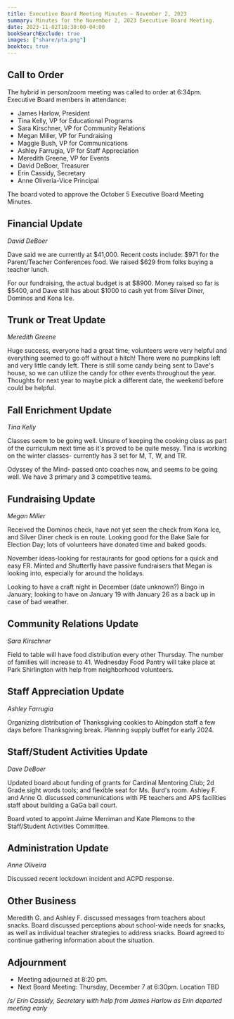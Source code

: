 ```yaml
---
title: Executive Board Meeting Minutes — November 2, 2023
summary: Minutes for the November 2, 2023 Executive Board Meeting.
date: 2023-11-02T18:30:00-04:00
bookSearchExclude: true
images: ["share/pta.png"]
booktoc: true
---
```


## Call to Order

The hybrid in person/zoom meeting was called to order at 6:34pm. Executive Board members in attendance:

- James Harlow, President
- Tina Kelly, VP for Educational Programs
- Sara Kirschner, VP for Community Relations
- Megan Miller, VP for Fundraising
- Maggie Bush, VP for Communications
- Ashley Farrugia, VP for Staff Appreciation
- Meredith Greene, VP for Events
- David DeBoer, Treasurer
- Erin Cassidy, Secretary
- Anne Oliveria-Vice Principal

The board voted to approve the October 5 Executive Board Meeting Minutes.

## Financial Update

*David DeBoer*

Dave said we are currently at $41,000. Recent costs include: $971 for the Parent/Teacher Conferences food. We raised $629 from folks buying a teacher lunch. 

For our fundraising, the actual budget is at $8900. Money raised so far is $5400, and Dave still has about $1000 to cash yet from Silver Diner, Dominos and Kona Ice. 

## Trunk or Treat Update

*Meredith Greene*

Huge success, everyone had a great time; volunteers were very helpful and everything seemed to go off without a hitch! There were no pumpkins left and very little candy left. There is still some candy being sent to Dave's house, so we can utilize the candy for other events throughout the year. Thoughts for next year to maybe pick a different date, the weekend before could be helpful. 

## Fall Enrichment Update

*Tina Kelly*

Classes seem to be going well. Unsure of keeping the cooking class as part of the curriculum next time as it's proved to be quite messy. Tina is working on the winter classes- currently has 3 set for M, T, W, and TR.

Odyssey of the Mind- passed onto coaches now, and seems to be going well. We have 3 primary and 3 competitive teams.

## Fundraising Update

*Megan Miller*

Received the Dominos check, have not yet seen the check from Kona Ice, and Silver Diner check is en route. Looking good for the Bake Sale for Election Day; lots of volunteers have donated time and baked goods.

November ideas-looking for restaurants for good options for a quick and easy FR. Minted and Shutterfly have passive fundraisers that Megan is looking into, especially for around the holidays. 

Looking to have a craft night in December (date unknown?) Bingo in January; looking to have on January 19 with January 26 as a back up in case of bad weather. 

## Community Relations Update

*Sara Kirschner* 

Field to table will have food distribution every other Thursday. The number of families will increase to 41. Wednesday Food Pantry will take place at Park Shirlington with help from neighborhood volunteers. 

## Staff Appreciation Update

*Ashley Farrugia*

Organizing distribution of Thanksgiving cookies to Abingdon staff a few days before Thanksgiving break. Planning supply buffet for early 2024.

## Staff/Student Activities Update

*Dave DeBoer* 

Updated board about funding of grants for Cardinal Mentoring Club; 2d Grade sight words tools; and flexible seat for Ms. Burd's room. Ashley F. and Anne O. discussed communications with PE teachers and APS facilities staff about building a GaGa ball court.

Board voted to appoint Jaime Merriman and Kate Plemons to the Staff/Student Activities Committee. 

## Administration Update

*Anne Oliveira*

Discussed recent lockdown incident and ACPD response.

## Other Business

Meredith G. and Ashley F. discussed messages from teachers about snacks. Board discussed perceptions about school-wide needs for snacks, as well as individual teacher strategies to address snacks. Board agreed to continue gathering information about the situation.

## Adjournment

- Meeting adjourned at 8:20 pm.
- Next Board Meeting: Thursday, December 7 at 6:30pm. Location TBD

*/s/ Erin Cassidy, Secretary with help from James Harlow as Erin departed meeting early*
